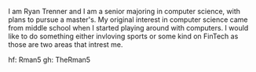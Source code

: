 I am Ryan Trenner and I am a senior majoring in computer science, with plans to pursue a master's.
My original interest in computer science came from middle school when I started playing around with computers.
I would like to do something either invloving sports or some kind on FinTech as those are two areas that intrest me. 

hf: Rman5
gh: TheRman5
